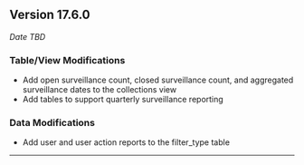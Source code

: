 
## Version 17.6.0
_Date TBD_

### Table/View Modifications
* Add open surveillance count, closed surveillance count, and aggregated surveillance dates to the collections view
* Add tables to support quarterly surveillance reporting

### Data Modifications
* Add user and user action reports to the filter_type table

---
